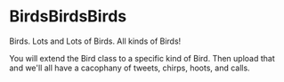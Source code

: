 # BirdsBirdsBirds
Birds.  Lots and Lots of Birds.  All kinds of Birds!

You will extend the Bird class to a specific kind of Bird.  Then upload that and we'll all have a cacophany of tweets, chirps, hoots, and calls.

